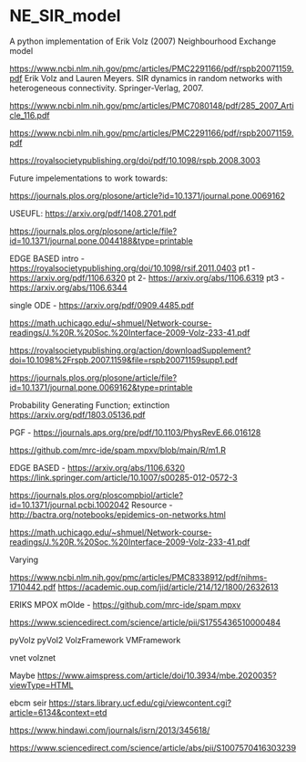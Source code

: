 # NE_SIR_model

A python implementation of Erik Volz (2007) Neighbourhood Exchange model

>
https://www.ncbi.nlm.nih.gov/pmc/articles/PMC2291166/pdf/rspb20071159.pdf
Erik Volz and Lauren Meyers. SIR dynamics in random networks with heterogeneous
connectivity. Springer-Verlag, 2007.

https://www.ncbi.nlm.nih.gov/pmc/articles/PMC7080148/pdf/285_2007_Article_116.pdf

https://www.ncbi.nlm.nih.gov/pmc/articles/PMC2291166/pdf/rspb20071159.pdf

https://royalsocietypublishing.org/doi/pdf/10.1098/rspb.2008.3003



Future impelementations to work towards:

https://journals.plos.org/plosone/article?id=10.1371/journal.pone.0069162

USEUFL: https://arxiv.org/pdf/1408.2701.pdf

https://journals.plos.org/plosone/article/file?id=10.1371/journal.pone.0044188&type=printable

EDGE BASED 
intro - https://royalsocietypublishing.org/doi/10.1098/rsif.2011.0403
pt1 - https://arxiv.org/pdf/1106.6320
pt 2- https://arxiv.org/abs/1106.6319
pt3 - https://arxiv.org/abs/1106.6344


single ODE - https://arxiv.org/pdf/0909.4485.pdf

https://math.uchicago.edu/~shmuel/Network-course-readings/J.%20R.%20Soc.%20Interface-2009-Volz-233-41.pdf

https://royalsocietypublishing.org/action/downloadSupplement?doi=10.1098%2Frspb.2007.1159&file=rspb20071159supp1.pdf


https://journals.plos.org/plosone/article/file?id=10.1371/journal.pone.0069162&type=printable


Probability Generating Function; extinction 
https://arxiv.org/pdf/1803.05136.pdf

PGF - https://journals.aps.org/pre/pdf/10.1103/PhysRevE.66.016128

https://github.com/mrc-ide/spam.mpxv/blob/main/R/m1.R

EDGE BASED - https://arxiv.org/abs/1106.6320
https://link.springer.com/article/10.1007/s00285-012-0572-3


https://journals.plos.org/ploscompbiol/article?id=10.1371/journal.pcbi.1002042
Resource - http://bactra.org/notebooks/epidemics-on-networks.html

https://math.uchicago.edu/~shmuel/Network-course-readings/J.%20R.%20Soc.%20Interface-2009-Volz-233-41.pdf

Varying 


https://www.ncbi.nlm.nih.gov/pmc/articles/PMC8338912/pdf/nihms-1710442.pdf
https://academic.oup.com/jid/article/214/12/1800/2632613

ERIKS MPOX mOlde - https://github.com/mrc-ide/spam.mpxv

https://www.sciencedirect.com/science/article/pii/S1755436510000484



pyVolz
pyVol2
VolzFramework
VMFramework

vnet
volznet



Maybe
https://www.aimspress.com/article/doi/10.3934/mbe.2020035?viewType=HTML



ebcm seir
https://stars.library.ucf.edu/cgi/viewcontent.cgi?article=6134&context=etd


https://www.hindawi.com/journals/isrn/2013/345618/

https://www.sciencedirect.com/science/article/abs/pii/S1007570416303239